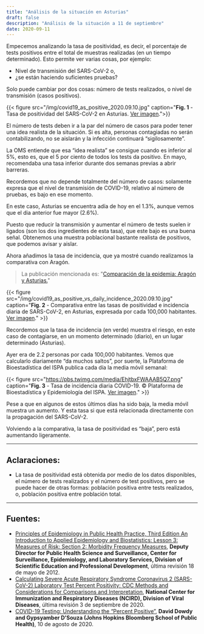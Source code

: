 ```yaml
---
title: "Análisis de la situación en Asturias"
draft: false
description: "Análisis de la situación a 11 de septiembre"
date: 2020-09-11
---
```

Empecemos analizando la tasa de positividad, es decir, el porcentaje de tests positivos entre el total de muestras realizadas (en un tiempo determinado). Esto permite ver varias cosas, por ejemplo:

- Nivel de transmisión del SARS-CoV-2 o,
- ¿se están haciendo suficientes pruebas?

Solo puede cambiar por dos cosas: número de tests realizados, o nivel de transmisión (casos positivos).

{{< figure src="/img/covid19_as_positive_2020.09.10.jpg" caption="**Fig. 1** - Tasa de positividad del SARS-CoV-2 en Asturias. [Ver imagen](/img/covid19_as_positive_2020.09.10.jpg).">}}

El número de tests deben ir a la par del número de casos para poder tener una idea realista de la situación. Si es alta, personas contagiadas no serán contabilizando, no se aislarán y la infección continuará “sigilosamente”.

La OMS entiende que esa “idea realista” se consigue cuando es inferior al 5%, esto es, que el 5 por ciento de todos los tests da positivo. En mayo, recomendaba una tasa inferior durante dos semanas previas a abrir barreras.

Recordemos que no depende totalmente del número de casos: solamente expresa que el nivel de transmisión de COVID-19, relativo al número de pruebas, es bajo en ese momento.

En este caso, Asturias se encuentra adía de hoy en el 1.3%, aunque vemos que el dia anterior fue mayor (2.6%).

Puesto que reducir la transmisión y aumentar el número de tests suelen ir ligados (son los dos ingredientes de esta tasa), que este bajo es una buena señal. Obtenemos una muestra poblacional bastante realista de positivos, que podemos avisar y aislar.

Ahora añadimos la tasa de incidencia, que ya mostré cuando realizamos la comparativa con Aragón.

> La publicación mencionada es: "[Comparación de la epidemia: Aragón y Asturias.](/covid19_as/arvsas-04aug)"

{{< figure src="/img/covid19_as_positive_vs_daily_incidence_2020.09.10.jpg" caption="**Fig. 2** - Comparativa entre las tasas de positividad e incidencia diaria de SARS-CoV-2, en Asturias, expresada por cada 100,000 habitantes. [Ver imagen](/img/covid19_as_positive_vs_daily_incidence_2020.09.10.jpg)." >}}

Recordemos que la tasa de incidencia (en verde) muestra el riesgo, en este caso de contagiarse, en un momento determinado (diario), en un lugar determinado (Asturias).

Ayer era de 2.2 personas por cada 100,000 habitantes. Vemos que calcularlo diariamente “da muchos saltos”, por suerte, la Plataforma de Bioestadística del ISPA publica cada día la media móvil semanal:

{{< figure src="https://pbs.twimg.com/media/EhjtbxFWAAAB5Q7.png" caption="**Fig. 3** - Tasa de incidencia diaria COVID-19. © Plataforma de Bioestadística y Epidemiología del ISPA. [Ver imagen](https://pbs.twimg.com/media/EhjtbxFWAAAB5Q7.png)." >}}

Pese a que en algunos de estos últimos días ha sido baja, la media móvil muestra un aumento. Y esta tasa si que está relacionada directamente con la propagación del SARS-CoV-2.

Volviendo a la comparativa, la tasa de positividad es “baja”, pero está aumentando ligeramente.

---
## Aclaraciones:
- La tasa de positividad está obtenida por medio de los datos disponibles, el número de tests realizados y el número de test positivos, pero se puede hacer de otras formas: población positiva entre tests realizados, o, población positiva entre población total.
---
## Fuentes:
- [Principles of Epidemiology in Public Health Practice, Third Edition An Introduction to Applied Epidemiology and Biostatistics: Lesson 3: Measures of Risk: Section 2: Morbidity Frequency Measures](https://www.cdc.gov/csels/dsepd/ss1978/lesson3/section2.html), **Deputy Director for Public Health Science and Surveillance, Center for Surveillance, Epidemiology, and Laboratory Services, Division of Scientific Education and Professional Development**, última revisión 18 de mayo de 2012.
- [Calculating Severe Acute Respiratory Syndrome Coronavirus 2 (SARS-CoV-2) Laboratory Test Percent Positivity: CDC Methods and Considerations for Comparisons and Interpretation](https://www.jhsph.edu/covid-19/articles/covid-19-testing-understanding-the-percent-positive.html), **National Center for Immunization and Respiratory Diseases (NCIRD), Division of Viral Diseases**, última revisión 3 de septiembre de 2020.
- [COVID-19 Testing: Understanding the “Percent Positive”](https://www.jhsph.edu/covid-19/articles/covid-19-testing-understanding-the-percent-positive.html), **David Dowdy and Gypsyamber D’Souza (Johns Hopkins Bloomberg School of Public Health)**, 10 de agosto de 2020.